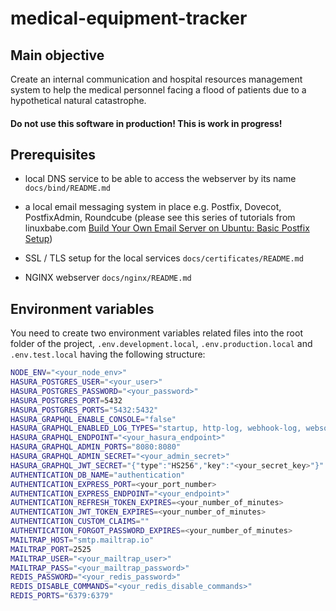 # medical-equipment-tracker

## Main objective

Create an internal communication and hospital resources management system to help the medical personnel facing a flood of patients due to a hypothetical natural catastrophe.

#### Do not use this software in production! This is work in progress!

## Prerequisites

* local DNS service to be able to access the webserver by its name `docs/bind/README.md`

* a local email messaging system in place e.g. Postfix, Dovecot, PostfixAdmin, Roundcube (please see this series of tutorials from linuxbabe.com [Build Your Own Email Server on Ubuntu: Basic Postfix Setup](https://www.linuxbabe.com/mail-server/setup-basic-postfix-mail-sever-ubuntu))

* SSL / TLS setup for the local services `docs/certificates/README.md`

* NGINX webserver `docs/nginx/README.md`

## Environment variables

You need to create two environment variables related files into the root folder of the project, `.env.development.local`, `.env.production.local` and `.env.test.local` having the following structure:

```bash
NODE_ENV="<your_node_env>"
HASURA_POSTGRES_USER="<your_user>"
HASURA_POSTGRES_PASSWORD="<your_password>"
HASURA_POSTGRES_PORT=5432
HASURA_POSTGRES_PORTS="5432:5432"
HASURA_GRAPHQL_ENABLE_CONSOLE="false"
HASURA_GRAPHQL_ENABLED_LOG_TYPES="startup, http-log, webhook-log, websocket-log, query-log"
HASURA_GRAPHQL_ENDPOINT="<your_hasura_endpoint>"
HASURA_GRAPHQL_ADMIN_PORTS="8080:8080"
HASURA_GRAPHQL_ADMIN_SECRET="<your_admin_secret>"
HASURA_GRAPHQL_JWT_SECRET="{"type":"HS256","key":"<your_secret_key>"}"
AUTHENTICATION_DB_NAME="authentication"
AUTHENTICATION_EXPRESS_PORT=<your_port_number>
AUTHENTICATION_EXPRESS_ENDPOINT="<your_endpoint>"
AUTHENTICATION_REFRESH_TOKEN_EXPIRES=<your_number_of_minutes>
AUTHENTICATION_JWT_TOKEN_EXPIRES=<your_number_of_minutes>
AUTHENTICATION_CUSTOM_CLAIMS=""
AUTHENTICATION_FORGOT_PASSWORD_EXPIRES=<your_number_of_minutes>
MAILTRAP_HOST="smtp.mailtrap.io"
MAILTRAP_PORT=2525
MAILTRAP_USER="<your_mailtrap_user>"
MAILTRAP_PASS="<your_mailtrap_password>"
REDIS_PASSWORD="<your_redis_password>"
REDIS_DISABLE_COMMANDS="<your_redis_disable_commands>"
REDIS_PORTS="6379:6379"
```